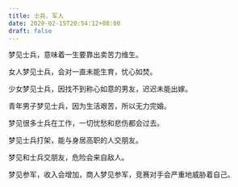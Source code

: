 ```yaml
---
title: 士兵、军人
date: 2020-02-15T20:54:12+08:00
draft: false
---
```


梦见士兵，意味着一生要靠出卖苦力维生。<br>


女人梦见士兵，会对一直未能生育，忧心如焚。<br>


少女梦见士兵，因找不到称心如意的男友，迟迟未能出嫁。<br>


青年男子梦见士兵，因为生活艰苦，所以无力完婚。<br>


梦见很多士兵在工作，一切忧愁和悲伤都会过去。<br>


梦见士兵打架，能与身居高职的人交朋友。<br>


梦见和士兵交朋友，危险会来自敌人。<br>


梦见参军，收入会增加，商人梦见参军，竞赛对手会严重地威胁着自己。<br>
